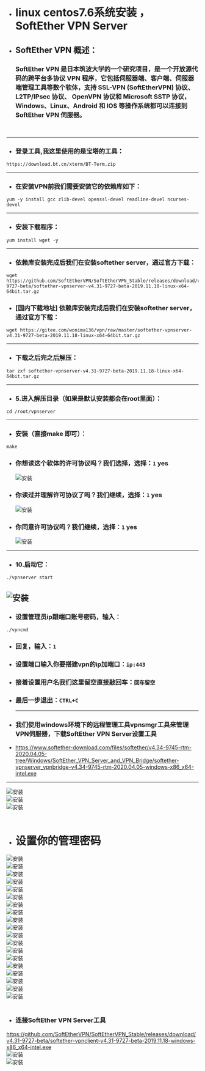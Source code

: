  * # linux centos7.6系统安装 ，SoftEther VPN Server
* ## SoftEther VPN 概述：
    ### SoftEther VPN 是日本筑波大学的一个研究项目，是一个开放源代码的跨平台多协议 VPN 程序，它包括伺服器端、客户端、伺服器端管理工具等数个软体，支持 SSL-VPN (SoftEtherVPN) 协议、 L2TP/IPsec 协议、 OpenVPN 协议和 Microsoft SSTP 协议，Windows、Linux、Android 和 IOS 等操作系统都可以连接到 SoftEther VPN 伺服器。
    <br>
---
 * ### 登录工具,我这里使用的是宝塔的工具：
```shell
https://download.bt.cn/xterm/BT-Term.zip
```
  ---
 * ### 在安装VPN前我们需要安装它的依赖库如下：
```shell
yum -y install gcc zlib-devel openssl-devel readline-devel ncurses-devel
```
  ---
 * ### 安装下载程序：
```shell
yum install wget -y
```
  ---
 * ### 依赖库安装完成后我们在安装softether server，通过官方下载：
```shell
wget https://github.com/SoftEtherVPN/SoftEtherVPN_Stable/releases/download/v4.31-9727-beta/softether-vpnserver-v4.31-9727-beta-2019.11.18-linux-x64-64bit.tar.gz
```
 * ### [国内下载地址] 依赖库安装完成后我们在安装softether server，通过官方下载：
```shell
wget https://gitee.com/wonima136/vpn/raw/master/softether-vpnserver-v4.31-9727-beta-2019.11.18-linux-x64-64bit.tar.gz
```



  ---
 * ### 下载之后完之后解压：
```shell
tar zxf softether-vpnserver-v4.31-9727-beta-2019.11.18-linux-x64-64bit.tar.gz
```
  ---
 * ### 5.进入解压目录（如果是默认安装都会在root里面）：
```shell
cd /root/vpnserver
```
 ---
 * ### 安裝（直接make 即可）：
```shell
make
```
 * ### 你想读这个软体的许可协议吗？我们选择，选择：```1``` yes
     ![安装](/img/make1.jpg "安装")
 * ### 你读过并理解许可协议了吗？我们继续，选择：```1``` yes
     ![安装](/img/make2.jpg "安装")
 * ### 你同意许可协议吗？我们继续，选择：```1``` yes
     ![安装](/img/make3.jpg "安装")
  ---
 * ### 10.启动它：
```shell
./vpnserver start
```
  ![安装](/img/start.jpg "安装")
  ---
 * ### 设置管理员ip跟端口账号密码，输入：
```shell
./vpncmd
```
 * ### 回复，输入：```1```
 * ### 设置端口输入你要搭建vpn的ip加端口：```ip:443```
 * ### 接着设置用户名我们这里留空直接敲回车：```回车留空```
 * ### 最后一步退出：```CTRL+C```
   ---
 * ### 我们使用windows环境下的远程管理工具vpnsmgr工具来管理VPN伺服器，下载SoftEther VPN Server设置工具
 * <https://www.softether-download.com/files/softether/v4.34-9745-rtm-2020.04.05-tree/Windows/SoftEther_VPN_Server_and_VPN_Bridge/softether-vpnserver_vpnbridge-v4.34-9745-rtm-2020.04.05-windows-x86_x64-intel.exe>
  ---
![安装](/img/1.jpg "安装")<br>
![安装](/img/2.jpg "安装")<br>
![安装](/img/3.png "安装")<br><br>
 * # 设置你的管理密码<br>
![安装](/img/4.jpg "安装")<br>
![安装](/img/5.jpg "安装")<br>
![安装](/img/6.jpg "安装")<br>
![安装](/img/7.jpg "安装")<br>
![安装](/img/8.jpg "安装")<br>
![安装](/img/9.jpg "安装")<br>
![安装](/img/10.jpg "安装")<br>
![安装](/img/11.jpg "安装")<br>
![安装](/img/12.jpg "安装")<br>
![安装](/img/13.jpg "安装")<br>
![安装](/img/14.jpg "安装")<br>
![安装](/img/15.jpg "安装")<br>
![安装](/img/16.jpg "安装")<br>
![安装](/img/17.jpg "安装")<br>
![安装](/img/18.jpg "安装")<br>
![安装](/img/19.jpg "安装")<br>
![安装](/img/20.jpg "安装")<br>
![安装](/img/21.jpg "安装")<br>
![安装](/img/22.jpg "安装")<br><br>
 * ### 连接SoftEther VPN Server工具
<https://github.com/SoftEtherVPN/SoftEtherVPN_Stable/releases/download/v4.31-9727-beta/softether-vpnclient-v4.31-9727-beta-2019.11.18-windows-x86_x64-intel.exe><br>
![安装](/img/pcok.jpg "安装")<br>
![安装](/img/sjok.jpg "安装")<br>
